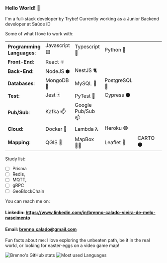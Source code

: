 ### Hello World! 👋

I'm a full-stack developer by Trybe!
Currently working as a Junior Backend developer at Saúde iD
 
Some of what I love to work with:

| | | | | | |
|--------------------------|---------------|---------------------------------|-----------|----|----|
|**Programming Languages**:| Javascript 🟨 | Typescript :large_blue_diamond: | Python 🐍 |
|**Front-End**:| React ⚛️ |
|**Back-End**:| NodeJS ⬢ | NestJS 🐈 |
|**Databases**:| MongoDB 🍃 | MySQL 🐬 | PostgreSQL 🐘 |
|**Test**:| Jest 🃏 | PyTest 🌈 | Cypress ⚫ |
|**Pub/Sub**:| Kafka :mailbox:| Google Pub/Sub :mailbox: |
|**Cloud**:| Docker 🐋 | Lambda λ | Heroku 🟣 |
|**Mapping**:| QGIS 🧭| MapBox 🧑‍🚀 | Leaflet 🍃| CARTO ⚫|

  Study list:
 
   - [ ] Prisma
   - [ ] Redis,
   - [ ] MQTT,
   - [ ] gRPC
   - [ ] GeoBlockChain

You can reach me on:
#### Linkedin: https://www.linkedin.com/in/brenno-calado-vieira-de-melo-nascimento
#### Email: brenno.calado@gmail.com

Fun facts about me: I love exploring the unbeaten path, be it in the real world, or looking for easter-eggs on a video game map!

![Brenno's GitHub stats](https://github-readme-stats.vercel.app/api?username=brenno-calado&show_icons=true&theme=tokyonight&count_private=false)
![Most used Languages](https://github-readme-stats.vercel.app/api/top-langs/?username=brenno-calado&layout=compact&theme=tokyonight)
